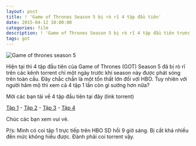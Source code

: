 ```yaml
---
layout: post
title: ! 'Game of Thrones Season 5 bị rò rĩ 4 tập đầu tiên'
date: 2015-04-12 10:00:00
categories: film
description: ! 'Game of Thrones Season 5 bị rò rĩ 4 tập đầu tiên trước ngày khởi chiếu'
tags: got
---
```


![Game of thrones season 5](http://i.ytimg.com/vi/RgVB8oWUxzo/hqdefault.jpg)

Hiện tại thì 4 tập đầu tiên của Game of Thrones (GOT) Season 5 đã bị rò rĩ trên các kênh torrent chỉ một ngày trước khi season này được phát sóng trên toàn cầu. Đây chắc chắn là một tổn thất lớn đối với HBO. Tuy nhiên với người hâm mộ thì xem cả 4 tập 1 lần còn gì sướng hơn nữa?

Mời các bạn tải về 4 tập đầu tiên tại đây (link torrent)

[Tập 1](https://kickass.to/game-of-thrones-s05e01-webrip-xvid-fum-ettv-t10491948.html) - [Tập 2](https://kickass.to/game-of-thrones-s05e02-webrip-xvid-fum-ettv-t10491949.html) - [Tập 3](https://kickass.to/game-of-thrones-s05e03-webrip-xvid-fum-ettv-t10492041.html) - [Tập 4](https://kickass.to/game-of-thrones-s05e04-webrip-xvid-fum-ettv-t10492993.html)


Chúc các bạn xem vui vẻ. 

P/s: Mình có coi tập 1 trực tiếp trên HBO SD hồi 9 giờ sáng. Bị cắt khá nhiều đến mức không hiểu được. Đành phải coi torrent vậy.
